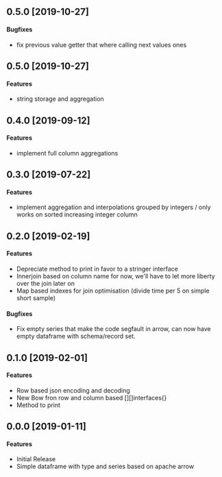 0.5.0 [2019-10-27]
-------------------

#### Bugfixes

- fix previous value getter that where calling next values ones

0.5.0 [2019-10-27]
-------------------

#### Features

- string storage and aggregation

0.4.0 [2019-09-12]
-------------------

#### Features

- implement full column aggregations

0.3.0 [2019-07-22]
-------------------

#### Features

- implement aggregation and interpolations grouped by integers / only works on sorted increasing integer column 

0.2.0 [2019-02-19]
-------------------

#### Features

- Depreciate method to print in favor to a stringer interface
- Innerjoin based on column name for now, we'll have to let more liberty over the join later on
- Map based indexes for join optimisation (divide time per 5 on simple short sample)

#### Bugfixes

- Fix empty series that make the code segfault in arrow, can now have empty dataframe with schema/record set.


0.1.0 [2019-02-01]
-------------------

#### Features

- Row based json encoding and decoding
- New Bow fron row and column based [][]interfaces{}
- Method to print

0.0.0 [2019-01-11]
-------------------

#### Features

- Initial Release
- Simple dataframe with type and series based on apache arrow
